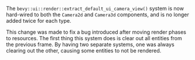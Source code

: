 The `bevy::ui::render::extract_default_ui_camera_view()` system is now hard-wired to both the `Camera2d` and `Camera3d` components, and is no longer added twice for each type.

This change was made to fix a bug introduced after moving render phases to resources. The first thing this system does is clear out all entities from the previous frame. By having two separate systems, one was always clearing out the other, causing some entities to not be rendered.

